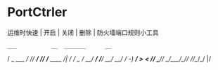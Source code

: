 # PortCtrler
运维时快速 | 开启 | 关闭 | 删除 | 防火墙端口规则小工具

    ___           __  _______      __            
   / _ \___  ____/ /_/ ___/ /_____/ /__ ____    _/|
  / ___/ _ \/ __/ __/ /__/ __/ __/ / -_) __/   > _<
 /_/   \___/_/  \__/\___/\__/_/ /_/\__/_/      |/  


